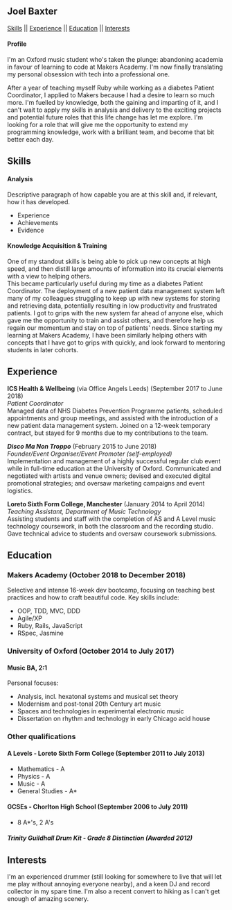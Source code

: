 ## Joel Baxter

[Skills](#skills) || [Experience](#experience) || [Education](#education) || [Interests](#interests)

#### Profile

I'm an Oxford music student who's taken the plunge: abandoning academia in favour of learning to code at Makers Academy. I'm now finally translating my personal obsession with tech into a professional one.

After a year of teaching myself Ruby while working as a diabetes Patient Coordinator, I applied to Makers because I had a desire to learn so much more. I'm fuelled by knowledge, both the gaining and imparting of it, and I can't wait to apply my skills in analysis and delivery to the exciting projects and potential future roles that this life change has let me explore. I'm looking for a role that will give me the opportunity to extend my programming knowledge, work with a brilliant team, and become that bit better each day. 

## Skills<a name="skills"></a>

#### Analysis

Descriptive paragraph of how capable you are at this skill and, if relevant, how it has developed.

- Experience
- Achievements
- Evidence

#### Knowledge Acquisition & Training

One of my standout skills is being able to pick up new concepts at high speed, and then distill large amounts of information into its crucial elements with a view to helping others.  
This became particularly useful during my time as a diabetes Patient Coordinator. The deployment of a new patient data management system left many of my colleagues struggling to keep up with new systems for storing and retrieving data, potentially resulting in low productivity and frustrated patients. I got to grips with the new system far ahead of anyone else, which gave me the opportunity to train and assist others, and therefore help us regain our momentum and stay on top of patients' needs. Since starting my learning at Makers Academy, I have been similarly helping others with concepts that I have got to grips with quickly, and look forward to mentoring students in later cohorts.

## Experience<a name="experience"></a>

**ICS Health & Wellbeing** (via Office Angels Leeds) (September 2017 to June 2018)    
*Patient Coordinator*  
Managed data of NHS Diabetes Prevention Programme patients, scheduled appointments and group meetings, and assisted with the introduction of a new patient data management system. Joined on a 12-week temporary contract, but stayed for 9 months due to my contributions to the team.

***Disco Ma Non Troppo*** (February 2015 to June 2018)   
*Founder/Event Organiser/Event Promoter (self-employed)*  
Implementation and management of a highly successful regular club event while in full-time education at the University of Oxford. Communicated and negotiated with artists and venue owners; devised and executed digital promotional strategies; and oversaw marketing campaigns and event logistics.

**Loreto Sixth Form College, Manchester** (January 2014 to April 2014)  
*Teaching Assistant, Department of Music Technology*  
Assisting students and staff with the completion of AS and A Level music technology coursework, in both the classroom and the recording studio. Gave technical advice to students and oversaw coursework submissions.

## Education<a name="education"></a>
### Makers Academy (October 2018 to December 2018)

Selective and intense 16-week dev bootcamp, focusing on teaching best practices and how to craft beautiful code. Key skills include:

* OOP, TDD, MVC, DDD
* Agile/XP
* Ruby, Rails, JavaScript
* RSpec, Jasmine

### University of Oxford (October 2014 to July 2017)
#### Music BA, 2:1

Personal focuses:
* Analysis, incl. hexatonal systems and musical set theory
* Modernism and post-tonal 20th Century art music
* Spaces and technologies in experimental electronic music
* Dissertation on rhythm and technology in early Chicago acid house

### Other qualifications
#### A Levels - Loreto Sixth Form College (September 2011 to July 2013)
* Mathematics - A
* Physics - A
* Music - A
* General Studies - A*

#### GCSEs - Chorlton High School (September 2006 to July 2011)
* 8 A*'s, 2 A's

##### Trinity Guildhall Drum Kit - Grade 8 Distinction (Awarded 2012)

## Interests<a name="interests"></a>

I'm an experienced drummer (still looking for somewhere to live that will let me play without annoying everyone nearby), and a keen DJ and record collector in my spare time. I'm also a recent convert to hiking as I can't get enough of amazing scenery.

